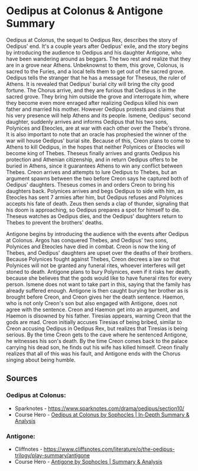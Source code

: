 # Oedipus at Colonus & Antigone Summary

Oedipus at Colonus, the sequel to Oedipus Rex, describes the story of Oedipus' end. It's a couple years after Oedipus' exile, and the story begins by introducing the audience to Oedipus and his daughter Antigone, who have been wandering around as beggars. The two rest and realize that they are in a grove near Athens. Unbeknownst to them, this grove, Colonus, is sacred to the Furies, and a local tells them to get out of the sacred grove. Oedipus tells the stranger that he has a message for Theseus, the ruler of Athens. It is revealed that Oedipus' burial city will bring the city good fortune. The Chorus arrive, and they are furious that Oedipus is in the sacred grove. They bring him outside the grove and interrogate him, where they become even more enraged after realizing Oedipus killed his own father and married his mother. However Oedipus protests and claims that his very presence will help Athens and its people. Ismene, Oedipus' second daughter, suddenly arrives and informs Oedipus that his two sons, Polynices and Eteocles, are at war with each other over the Thebe's throne. It is also important to note that an oracle has prophesied the winner of the war will house Oedipus' burial site. Because of this, Creon plans to come to Athens to kill Oedipus, in the hopes that neither Polynices or Eteocles will become king of Thebes. Theseus finally arrives and grants Oedipus his protection and Athenian citizenship, and in return Oedipus offers to be buried in Athens, since it guarantees Athens to win any conflict between Thebes. Creon arrives and attempts to lure Oedipus to Thebes, but an argument spawns between the two before Creon says he captured both of Oedipus' daughters. Theseus comes in and orders Creon to bring his daughters back. Polynices arrives and begs Oedipus to side with him, as Eteocles has sent 7 armies after him, but Oedipus refuses and Polynices accepts his fate of death. Zeus then sends a clap of thunder, signaling that his doom is approaching, so Oedipus prepares a spot for himself to die. Theseus watches as Oedipus dies, and the Oedipus' daughters return to Thebes to prevent the brothers' deaths.

Antigone begins by introducing the audience with the events after Oedipus at Colonus. Argos has conquered Thebes, and Oedipus' two sons, Polynices and Eteocles have died in combat. Creon is now the king of Thebes, and Oedipus' daughters are upset over the deaths of their brothers. Because Polynices fought against Thebes, Creon decrees a law so that Polynices will not be granted any funeral rites, whoever interferes will get stoned to death. Antigone plans to bury Polynices, even if it risks her death, because she believes that the gods would like to have funeral rites for every person. Ismene does not want to take part in this, saying that the family has already suffered enough. Antigone is then caught burying her brother as is brought before Creon, and Creon gives her the death sentence. Haemon, who is not only Creon's son but also engaged with Antigone, does not agree with the sentence. Creon and Haemon get into an argument, and Haemon is disowned by his father. Tiresias appears, warning Creon that the gods are mad. Creon initially accuses Tiresias of being bribed, similar to Creon accusing Oedipus in Oedipus Rex, but realizes that Tiresias is being serious. By the time Creon gets to the cave where he sentenced Antigone, he witnesses his son's death. By the time Creon comes back to the palace carrying his dead son, he finds out his wife has killed himself. Creon finally realizes that all of this was his fault, and Antigone ends with the Chorus singing about being humble.

## Sources
### Oedipus at Colonus:
- Sparknotes - https://www.sparknotes.com/drama/oedipus/section10/
- Course Hero - [Oedipus at Colonus by Sophocles | In-Depth Summary & Analysis](https://www.youtube.com/watch?v=ROaYpih8ikk)

### Antigone:
- Cliffnotes - https://www.cliffsnotes.com/literature/o/the-oedipus-trilogy/play-summary/antigone
- Course Hero - [Antigone by Sophocles | Summary & Analysis](https://www.youtube.com/watch?v=DB9XQMbEDf4)

